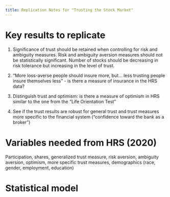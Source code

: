 ```yaml
---
title: Replication Notes for "Trusting the Stock Market"
---
```


# Key results to replicate

1. Significance of trust should be retained when controlling for risk and ambiguity measures. Risk and ambiguity aversion measures should not be statistically significant. Number of stocks should be decreasing in risk tolerance but increasing in the level of trust.

2. “More loss-averse people should insure more, but… less trusting people insure themselves less” - is there a measure of insurance in the HRS data?

3. Distinguish trust and optimism: is there a measure of optimism in HRS similar to the one from the “Life Orientation Test”

4. See if the trust results are robust for general trust and trust measures more specific to the financial system (“confidence toward the bank as a broker”)

# Variables needed from HRS (2020)

Participation, shares, generalized trust measure, risk aversion, ambiguity aversion, optimism, more specific trust measures, demographics (race, gender, employment, education)

# Statistical model